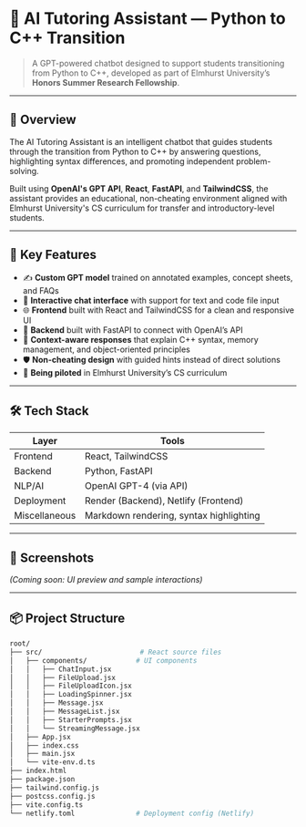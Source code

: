 # 🧠 AI Tutoring Assistant — Python to C++ Transition

> A GPT-powered chatbot designed to support students transitioning from Python to C++, developed as part of Elmhurst University’s **Honors Summer Research Fellowship**.

---

## 🚀 Overview

The AI Tutoring Assistant is an intelligent chatbot that guides students through the transition from Python to C++ by answering questions, highlighting syntax differences, and promoting independent problem-solving.

Built using **OpenAI's GPT API**, **React**, **FastAPI**, and **TailwindCSS**, the assistant provides an educational, non-cheating environment aligned with Elmhurst University's CS curriculum for transfer and introductory-level students.

---

## 🎯 Key Features

- ✍️ **Custom GPT model** trained on annotated examples, concept sheets, and FAQs
- 💬 **Interactive chat interface** with support for text and code file input
- 🌐 **Frontend** built with React and TailwindCSS for a clean and responsive UI
- 🔧 **Backend** built with FastAPI to connect with OpenAI’s API
- 🧠 **Context-aware responses** that explain C++ syntax, memory management, and object-oriented principles
- 🛡️ **Non-cheating design** with guided hints instead of direct solutions
- 🧪 **Being piloted** in Elmhurst University’s CS curriculum

---

## 🛠️ Tech Stack

| Layer         | Tools |
|---------------|-------|
| Frontend      | React, TailwindCSS |
| Backend       | Python, FastAPI |
| NLP/AI        | OpenAI GPT-4 (via API) |
| Deployment    | Render (Backend), Netlify (Frontend) |
| Miscellaneous | Markdown rendering, syntax highlighting |

---

## 📸 Screenshots

*(Coming soon: UI preview and sample interactions)*

---

## 📦 Project Structure

```bash
root/
├── src/                        # React source files
│   ├── components/            # UI components
│   │   ├── ChatInput.jsx
│   │   ├── FileUpload.jsx
│   │   ├── FileUploadIcon.jsx
│   │   ├── LoadingSpinner.jsx
│   │   ├── Message.jsx
│   │   ├── MessageList.jsx
│   │   ├── StarterPrompts.jsx
│   │   └── StreamingMessage.jsx
│   ├── App.jsx
│   ├── index.css
│   ├── main.jsx
│   └── vite-env.d.ts
├── index.html
├── package.json
├── tailwind.config.js
├── postcss.config.js
├── vite.config.ts
└── netlify.toml               # Deployment config (Netlify)
```
